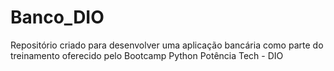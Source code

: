 # Banco_DIO
Repositório criado para desenvolver uma aplicação bancária como parte do treinamento oferecido pelo Bootcamp Python Potência Tech  - DIO

